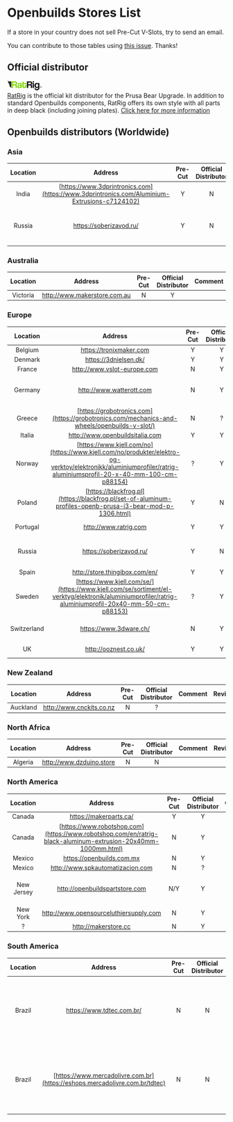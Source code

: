 # Openbuilds Stores List

If a store in your country does not sell Pre-Cut V-Slots, try to send an email.

You can contribute to those tables using [this issue](https://github.com/gregsaun/prusa_i3_bear_upgrade/issues/4). Thanks!


## Official distributor

![ratrig logo](ratrig_logo.jpg)<br>
[RatRig](http://www.ratrig.com/) is the official kit distributor for the Prusa Bear Upgrade. In addition to standard Openbuilds components, RatRig offers its own style with all parts in deep black (including joining plates). [Click here for more information](http://www.ratrig.com/3d-printing-cnc/3d-printer-kits/prusa-i3-bear-upgrade-v2-0-frame-kit.html)


## Openbuilds distributors (Worldwide)

### Asia
| Location | Address | Pre-Cut | Official<br>Distributor | Comment | Review |
|:--------:|:-------:|:-------:|:-----------------------:|:-------:|:------:|
| India    | [https://www.3dprintronics.com](https://www.3dprintronics.com/Aluminium-Extrusions-c7124102) | Y | N | | |
| Russia | https://soberizavod.ru/ | Y | N | Extrusion center hole is M6 not M5 | |


### Australia

| Location | Address | Pre-Cut | Official<br>Distributor | Comment | Review |
|:--------:|:-------:|:-------:|:-----------------------:|:-------:|:------:|
| Victoria | http://www.makerstore.com.au | N | Y | | |


### Europe

| Location | Address | Pre-Cut | Official<br>Distributor | Comment | Review |
|:--------:|:-------:|:-------:|:-----------------------:|:-------:|:------:|
| Belgium | https://tronixmaker.com | Y | Y | | |
| Denmark | https://3dnielsen.dk/ | Y | Y | | |
| France | http://www.vslot-europe.com | N | Y | | |
| Germany | http://www.watterott.com | N | Y | Not all Openbuilds parts are available | Fast and reliable |
| Greece | [https://grobotronics.com](https://grobotronics.com/mechanics-and-wheels/openbuilds-v-slot/) | N | ? | | |
| Italia | http://www.openbuildsitalia.com | Y | Y | | |
| Norway | [https://www.kjell.com/no](https://www.kjell.com/no/produkter/elektro-og-verktoy/elektronikk/aluminiumprofiler/ratrig-aluminiumsprofil-20-x-40-mm-100-cm-p88154) | ? | Y | | |
| Poland | [https://blackfrog.pl](https://blackfrog.pl/set-of-aluminum-profiles-openb-prusa-i3-bear-mod-p-1306.html) | Y | N | | |
| Portugal | http://www.ratrig.com | Y | Y | | Very good |
| Russia | https://soberizavod.ru/ | Y | N | Extrusion center hole is M6 not M5 | |
| Spain | http://store.thingibox.com/en/ | Y | Y | | |
| Sweden | [https://www.kjell.com/se/](https://www.kjell.com/se/sortiment/el-verktyg/elektronik/aluminiumprofiler/ratrig-aluminiumprofil-20x40-mm-50-cm-p88153) | ? | Y | | |
| Switzerland | https://www.3dware.ch/ | N | Y | | Okay, nothing special |
| UK | http://ooznest.co.uk/ | Y | Y | | Very good |


### New Zealand

| Location | Address | Pre-Cut | Official<br>Distributor | Comment | Review |
|:--------:|:-------:|:-------:|:-----------------------:|:-------:|:------:|
| Auckland | http://www.cnckits.co.nz | N | ? | | |


### North Africa

| Location | Address | Pre-Cut | Official<br>Distributor | Comment | Review |
|:--------:|:-------:|:-------:|:-----------------------:|:-------:|:------:|
| Algeria | http://www.dzduino.store | N | N | | |


### North America

| Location | Address | Pre-Cut | Official<br>Distributor | Comment | Review |
|:--------:|:-------:|:-------:|:-----------------------:|:-------:|:------:|
| Canada | https://makerparts.ca/ | Y | Y | | |
| Canada | [https://www.robotshop.com](https://www.robotshop.com/en/ratrig-black-aluminum-extrusion-20x40mm-1000mm.html) | N | Y | | |
| Mexico | https://openbuilds.com.mx | N | Y | | |
| Mexico | http://www.spkautomatizacion.com | N | ? | | |
| New Jersey | http://openbuildspartstore.com | N/Y | Y | If you ask they will do it for you | Very good |
| New York | http://www.opensourceluthiersupply.com | N | Y | | |
| ? | http://makerstore.cc | N | Y | | |


### South America

| Location | Address | Pre-Cut | Official<br>Distributor | Comment | Review |
|:--------:|:-------:|:-------:|:-----------------------:|:-------:|:------:|
| Brazil | https://www.tdtec.com.br/ | N | N | You'll need to contact them to be sure of which other related components they sell, though | |
| Brazil | [https://www.mercadolivre.com.br](https://eshops.mercadolivre.com.br/tdtec) | N | N | You'll need to contact them to be sure of which other related components they sell, though | |